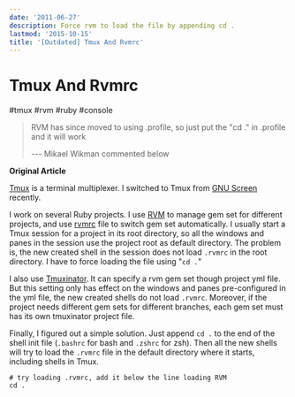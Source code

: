 ```yaml
---
date: '2011-06-27'
description: Force rvm to load the file by appending cd .
lastmod: '2015-10-15'
title: '[Outdated] Tmux And Rvmrc'
---
```


# Tmux And Rvmrc

#tmux #rvm #ruby #console

> RVM has since moved to using .profile, so just put the "cd ." in .profile and it will work
> 
> --- Mikael Wikman commented below

**Original Article**

[Tmux][] is a terminal multiplexer. I switched to Tmux from [GNU Screen][screen]
recently.

I work on several Ruby projects. I use [RVM] to manage gem set for different
projects, and use [rvmrc] file to switch gem set automatically. I usually start
a Tmux session for a project in its root directory, so all the windows and panes
in the session use the project root as default directory. The problem is, the
new created shell in the session does not load `.rvmrc` in the root directory. I
have to force loading the file using "`cd .`"

<!--more-->

I also use [Tmuxinator][]. It can specify a rvm gem set though project yml
file. But this setting only has effect on the windows and panes pre-configured
in the yml file, the new created shells do not load `.rvmrc`. Moreover, if the
project needs different gem sets for different branches, each gem set must has
its own tmuxinator project file.

Finally, I figured out a simple solution. Just append `cd .` to the end of the
shell init file (`.bashrc` for bash and `.zshrc` for zsh). Then all the new
shells will try to load the `.rvmrc` file in the default directory where it
starts, including shells in Tmux.

    # try loading .rvmrc, add it below the line loading RVM
    cd .

[tmux]: http://tmux.sourceforge.net/
[screen]: http://www.gnu.org/software/screen/
[rvm]: http://beginrescueend.com/
[rvmrc]: http://beginrescueend.com/workflow/rvmrc/
[tmuxinator]:  https://github.com/aziz/tmuxinator
